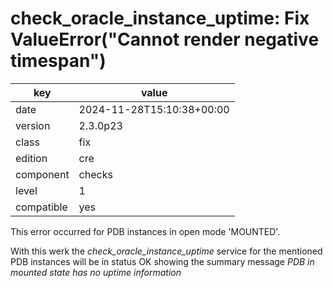 [//]: # (werk v2)
# check_oracle_instance_uptime: Fix ValueError("Cannot render negative timespan")

key        | value
---------- | ---
date       | 2024-11-28T15:10:38+00:00
version    | 2.3.0p23
class      | fix
edition    | cre
component  | checks
level      | 1
compatible | yes

This error occurred for PDB instances in open mode 'MOUNTED'.

With this werk the *check_oracle_instance_uptime* service for the mentioned PDB instances
will be in status OK showing the summary message *PDB in mounted state has no uptime information*
